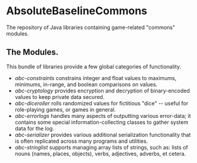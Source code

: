 # AbsoluteBaselineCommons
The repository of Java libraries containing game-related "commons" modules.

## The Modules.
This bundle of libraries provide a few global categories of functionality.
* *abc-constraints* constrains integer and float values to maximums, minimums, in-range, and boolean comparisons on values.
* *abc-cryptology* provides encryption and decryption of binary-encoded values to keep private data secured.
* *abc-diceroller* rolls randomized values for fictitious "dice" -- useful for role-playing games, or games in general.
* *abc-errorlogs* handles many aspects of outputting various error-data; it contains some special information-collecting classes to gather system data for the log.
* *abc-serializer* provides various additional serialization functionality that is often replicated across many programs and utilities.
* *abc-stringlist* supports managing array lists of strings, such as: lists of nouns (names, places, objects), verbs, adjectives, adverbs, et cetera.
